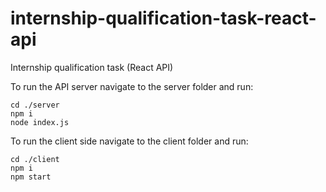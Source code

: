 # internship-qualification-task-react-api
Internship qualification task (React API)

To run the API server navigate to the server folder and run:
```
cd ./server
npm i
node index.js
```



To run the client side navigate to the client folder and run:
```
cd ./client
npm i
npm start
```
